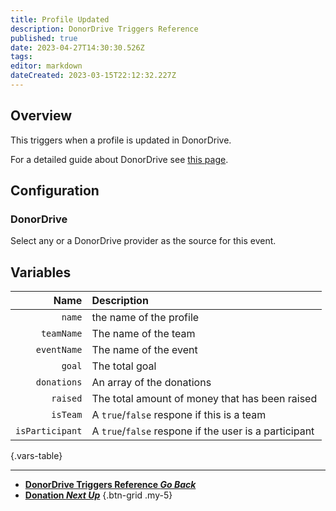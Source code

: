 ```yaml
---
title: Profile Updated
description: DonorDrive Triggers Reference
published: true
date: 2023-04-27T14:30:30.526Z
tags: 
editor: markdown
dateCreated: 2023-03-15T22:12:32.227Z
---
```


## Overview
This triggers when a profile is updated in DonorDrive.

For a detailed guide about DonorDrive see [this page](/Integrations/DonorDrive).

## Configuration
### DonorDrive
Select any or a DonorDrive provider as the source for this event.

## Variables
Name | Description
----:|:------------
`name` | the name of the profile
`teamName` | The name of the team
`eventName` | The name of the event
`goal` | The total goal
`donations` | An array of the donations
`raised` | The total amount of money that has been raised
`isTeam` | A `true`/`false` respone if this is a team
`isParticipant` | A `true`/`false` respone if the user is a participant
{.vars-table}

---

- [<i class="mdi mdi-chevron-left"></i>**DonorDrive Triggers Reference *Go Back***](/Triggers/DonorDrive)
- [<i class="mdi mdi-cash primary--text"></i> **Donation *Next Up***](/Triggers/DonorDrive/Donation)
{.btn-grid .my-5}